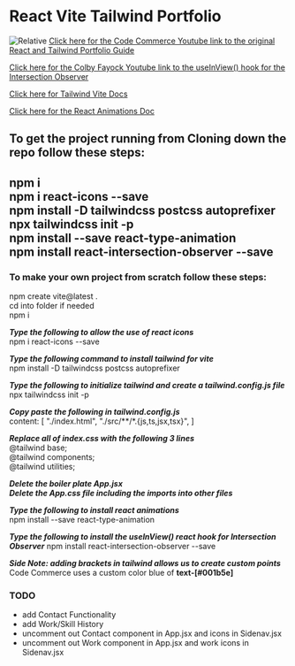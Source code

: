 # React Vite Tailwind Portfolio
![Relative](/src/assets/imgs/portfolio.gif)
[Click here for the Code Commerce Youtube link to the original React and Tailwind Portfolio Guide](https://www.youtube.com/watch?v=22CxRxryQFE&t=1733s&ab_channel=CodeCommerce)

[Click here for the Colby Fayock Youtube link to the useInView() hook for the Intersection Observer](https://www.youtube.com/watch?v=r1auJEf9ISo&t=618s&ab_channel=ColbyFayock)

[Click here for Tailwind Vite Docs](https://tailwindcss.com/docs/guides/vite)

[Click here for the React Animations Doc](https://www.npmjs.com/package/react-type-animation)

## To get the project running from Cloning down the repo follow these steps:
npm i  
npm i react-icons --save  
npm install -D tailwindcss postcss autoprefixer  
npx tailwindcss init -p  
npm install --save react-type-animation  
npm install react-intersection-observer --save
---
### To make your own project from scratch follow these steps:
npm create vite@latest .  
cd into folder if needed  
npm i

***Type the following to allow the use of react icons***  
npm i react-icons --save  

***Type the following command to install tailwind for vite***   
npm install -D tailwindcss postcss autoprefixer

***Type the following to initialize tailwind and create a tailwind.config.js file***  
npx tailwindcss init -p

***Copy paste the following in tailwind.config.js***  
content: [
    "./index.html",
    "./src/**/*.{js,ts,jsx,tsx}",
  ]

***Replace all of index.css with the following 3 lines***  
@tailwind base;  
@tailwind components;  
@tailwind utilities;

***Delete the boiler plate App.jsx***  
***Delete the App.css file including the imports into other files***

***Type the following to install react animations***  
npm install --save react-type-animation

***Type the following to install the useInView() react hook for  Intersection Observer***
npm install react-intersection-observer --save

***Side Note: adding brackets in tailwind allows us to create custom points***  
Code Commerce uses a custom color blue of **text-[#001b5e]**

### TODO 
* add Contact Functionality
* add Work/Skill History  
* uncomment out Contact component in App.jsx and icons in Sidenav.jsx  
* uncomment out Work component in App.jsx and work icons in Sidenav.jsx